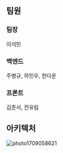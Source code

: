 ## 팀원
### 팀장
이석민
### 백엔드
주병규, 하민우, 한다운
### 프론트
김준서, 전유림
## 아키텍처
![photo1709058621](https://github.com/Jyurim/Project_kuku/assets/113421377/64578bac-9a86-4ff7-8796-fdf676b73189)
